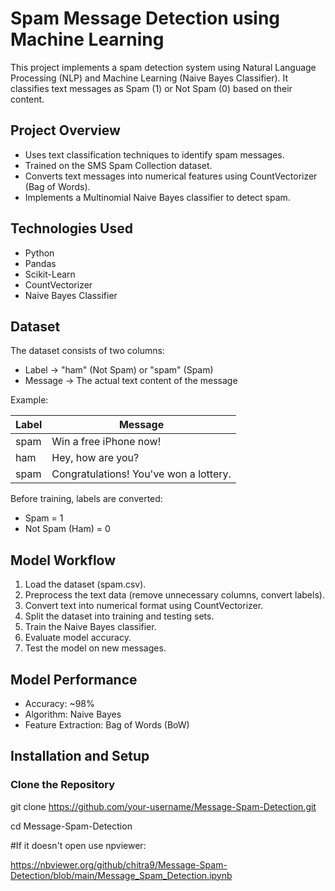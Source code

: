 # Spam Message Detection using Machine Learning

This project implements a spam detection system using Natural Language Processing (NLP) and Machine Learning (Naive Bayes Classifier). It classifies text messages as Spam (1) or Not Spam (0) based on their content.

## Project Overview
- Uses text classification techniques to identify spam messages.  
- Trained on the SMS Spam Collection dataset.  
- Converts text messages into numerical features using CountVectorizer (Bag of Words).  
- Implements a Multinomial Naive Bayes classifier to detect spam.  

## Technologies Used
- Python  
- Pandas  
- Scikit-Learn  
- CountVectorizer  
- Naive Bayes Classifier  

## Dataset
The dataset consists of two columns:  
- Label → "ham" (Not Spam) or "spam" (Spam)  
- Message → The actual text content of the message  

Example:  

| Label | Message |
|-------|---------|
| spam  | Win a free iPhone now! |
| ham   | Hey, how are you? |
| spam  | Congratulations! You've won a lottery. |

Before training, labels are converted:  
- Spam = 1  
- Not Spam (Ham) = 0  

## Model Workflow
1. Load the dataset (spam.csv).  
2. Preprocess the text data (remove unnecessary columns, convert labels).  
3. Convert text into numerical format using CountVectorizer.  
4. Split the dataset into training and testing sets.  
5. Train the Naive Bayes classifier.  
6. Evaluate model accuracy.  
7. Test the model on new messages.  

## Model Performance
- Accuracy: ~98%  
- Algorithm: Naive Bayes  
- Feature Extraction: Bag of Words (BoW)  

## Installation and Setup

### Clone the Repository

git clone https://github.com/your-username/Message-Spam-Detection.git

cd Message-Spam-Detection

#If it doesn't open use npviewer:

https://nbviewer.org/github/chitra9/Message-Spam-Detection/blob/main/Message_Spam_Detection.ipynb
